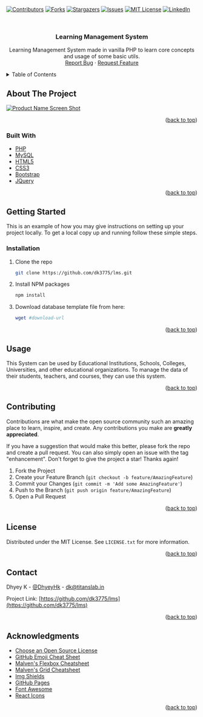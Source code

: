 <div id="top"></div>
<!--
*** Thanks for checking out the Best-README-Template. If you have a suggestion
*** that would make this better, please fork the repo and create a pull request
*** or simply open an issue with the tag "enhancement".
*** Don't forget to give the project a star!
*** Thanks again! Now go create something AMAZING! :D
-->



<!-- PROJECT SHIELDS -->
<!--
*** I'm using markdown "reference style" links for readability.
*** Reference links are enclosed in brackets [ ] instead of parentheses ( ).
*** See the bottom of this document for the declaration of the reference variables
*** for contributors-url, forks-url, etc. This is an optional, concise syntax you may use.
*** https://www.markdownguide.org/basic-syntax/#reference-style-links
-->
[![Contributors][contributors-shield]][contributors-url]
[![Forks][forks-shield]][forks-url]
[![Stargazers][stars-shield]][stars-url]
[![Issues][issues-shield]][issues-url]
[![MIT License][license-shield]][license-url]
[![LinkedIn][linkedin-shield]][linkedin-url]



<!-- PROJECT LOGO -->
<br />
<div align="center">

<h3 align="center">Learning Management System</h3>

  <p align="center">
    Learning Management System made in vanilla PHP to learn core concepts and usage of some basic utils.
    <br />
    <a href="https://github.com/dk3775/lms/issues">Report Bug</a>
    ·
    <a href="https://github.com/dk3775/lms/issues">Request Feature</a>
  </p>
</div>



<!-- TABLE OF CONTENTS -->
<details>
  <summary>Table of Contents</summary>
  <ol>
    <li>
      <a href="#about-the-project">About The Project</a>
      <ul>
        <li><a href="#built-with">Built With</a></li>
      </ul>
    </li>
    <li>
      <a href="#getting-started">Getting Started</a>
      <ul>
        <li><a href="#prerequisites">Prerequisites</a></li>
        <li><a href="#installation">Installation</a></li>
      </ul>
    </li>
    <li><a href="#usage">Usage</a></li>
    <li><a href="#roadmap">Roadmap</a></li>
    <li><a href="#contributing">Contributing</a></li>
    <li><a href="#license">License</a></li>
    <li><a href="#contact">Contact</a></li>
    <li><a href="#acknowledgments">Acknowledgments</a></li>
  </ol>
</details>



<!-- ABOUT THE PROJECT -->
## About The Project

[![Product Name Screen Shot][product-screenshot]](https://example.com)


<p align="right">(<a href="#top">back to top</a>)</p>



### Built With

* [PHP](https://www.php.net/)
* [MySQL](https://www.mysql.com/)
* [HTML5](https://www.w3.org/TR/html5/)
* [CSS3](https://www.w3.org/Style/)
* [Bootstrap](https://getbootstrap.com)
* [JQuery](https://jquery.com)

<p align="right">(<a href="#top">back to top</a>)</p>



<!-- GETTING STARTED -->
## Getting Started

This is an example of how you may give instructions on setting up your project locally.
To get a local copy up and running follow these simple steps.

### Installation

1. Clone the repo
   ```sh
   git clone https://github.com/dk3775/lms.git
   ```
2. Install NPM packages
   ```sh
   npm install
   ```
3. Download database template file from here:
    ```sh
    wget #download-url
    ```

<p align="right">(<a href="#top">back to top</a>)</p>



<!-- USAGE EXAMPLES -->
## Usage

This System can be used by Educational Institutions, Schools, Colleges, Universities, and other educational organizations. To manage the data of their students, teachers, and courses, they can use this system.



<p align="right">(<a href="#top">back to top</a>)</p>



<!-- CONTRIBUTING -->
## Contributing

Contributions are what make the open source community such an amazing place to learn, inspire, and create. Any contributions you make are **greatly appreciated**.

If you have a suggestion that would make this better, please fork the repo and create a pull request. You can also simply open an issue with the tag "enhancement".
Don't forget to give the project a star! Thanks again!

1. Fork the Project
2. Create your Feature Branch (`git checkout -b feature/AmazingFeature`)
3. Commit your Changes (`git commit -m 'Add some AmazingFeature'`)
4. Push to the Branch (`git push origin feature/AmazingFeature`)
5. Open a Pull Request

<p align="right">(<a href="#top">back to top</a>)</p>



<!-- LICENSE -->
## License

Distributed under the MIT License. See `LICENSE.txt` for more information.

<p align="right">(<a href="#top">back to top</a>)</p>



<!-- CONTACT -->
## Contact

Dhyey K - [@DhyeyHk](https://twitter.com/DhyeyHk) - dk@titanslab.in

Project Link: [https://github.com/dk3775/lms](https://github.com/dk3775/lms)

<p align="right">(<a href="#top">back to top</a>)</p>



<!-- ACKNOWLEDGMENTS -->
## Acknowledgments

* [Choose an Open Source License](https://choosealicense.com)
* [GitHub Emoji Cheat Sheet](https://www.webpagefx.com/tools/emoji-cheat-sheet)
* [Malven's Flexbox Cheatsheet](https://flexbox.malven.co/)
* [Malven's Grid Cheatsheet](https://grid.malven.co/)
* [Img Shields](https://shields.io)
* [GitHub Pages](https://pages.github.com)
* [Font Awesome](https://fontawesome.com)
* [React Icons](https://react-icons.github.io/react-icons/search)

<p align="right">(<a href="#top">back to top</a>)</p>



<!-- MARKDOWN LINKS & IMAGES -->
<!-- https://www.markdownguide.org/basic-syntax/#reference-style-links -->
[contributors-shield]: https://img.shields.io/github/contributors/dk3775/lms.svg?style=for-the-badge
[contributors-url]: https://github.com/dk3775/lms/graphs/contributors
[forks-shield]: https://img.shields.io/github/forks/dk3775/lms.svg?style=for-the-badge
[forks-url]: https://github.com/dk3775/lms/network/members
[stars-shield]: https://img.shields.io/github/stars/dk3775/lms.svg?style=for-the-badge
[stars-url]: https://github.com/dk3775/lms/stargazers
[issues-shield]: https://img.shields.io/github/issues/dk3775/lms.svg?style=for-the-badge
[issues-url]: https://github.com/dk3775/lms/issues
[license-shield]: https://img.shields.io/github/license/dk3775/lms.svg?style=for-the-badge
[license-url]: https://github.com/dk3775/lms/blob/master/LICENSE.txt
[linkedin-shield]: https://img.shields.io/badge/-LinkedIn-black.svg?style=for-the-badge&logo=linkedin&colorB=555
[linkedin-url]: https://linkedin.com/in/dk21
[product-screenshot]: images/screenshot.png
